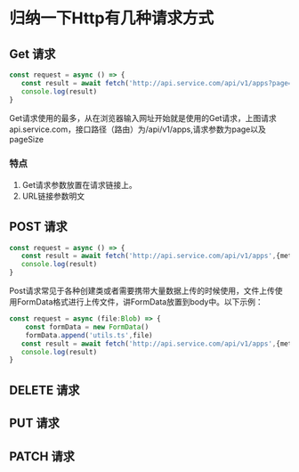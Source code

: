 # 归纳一下Http有几种请求方式

## Get 请求

```TypeScript
const request = async () => {
   const result = await fetch('http://api.service.com/api/v1/apps?page=1&pageSize=10').then(res=>res.json)
   console.log(result)
}
```
Get请求使用的最多，从在浏览器输入网址开始就是使用的Get请求，上图请求api.service.com，接口路径（路由）为/api/v1/apps,请求参数为page以及pageSize
### 特点
 1. Get请求参数放置在请求链接上。
 2. URL链接参数明文

## POST 请求
```TypeScript
const request = async () => {
   const result = await fetch('http://api.service.com/api/v1/apps',{method:"POST",body:JSON.stringfly({app:'ABC'})}).then(res=>res.json)
   console.log(result)
}
```
Post请求常见于各种创建类或者需要携带大量数据上传的时候使用，文件上传使用FormData格式进行上传文件，讲FormData放置到body中。以下示例：
```typescript
const request = async (file:Blob) => {
    const formData = new FormData()
    formData.append('utils.ts',file)
   const result = await fetch('http://api.service.com/api/v1/apps',{method:"POST",body: formData}).then(res=>res.json)
   console.log(result)
}
```
## DELETE 请求

## PUT 请求

## PATCH 请求